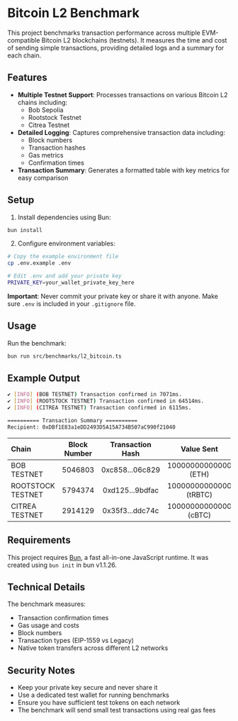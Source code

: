 # Bitcoin L2 Benchmark

This project benchmarks transaction performance across multiple EVM-compatible Bitcoin L2 blockchains (testnets). It measures the time and cost of sending simple transactions, providing detailed logs and a summary for each chain.

## Features

- **Multiple Testnet Support**: Processes transactions on various Bitcoin L2 chains including:
  - Bob Sepolia
  - Rootstock Testnet
  - Citrea Testnet
- **Detailed Logging**: Captures comprehensive transaction data including:
  - Block numbers
  - Transaction hashes
  - Gas metrics
  - Confirmation times
- **Transaction Summary**: Generates a formatted table with key metrics for easy comparison

## Setup

1. Install dependencies using Bun:
```bash
bun install
```

2. Configure environment variables:
```bash
# Copy the example environment file
cp .env.example .env

# Edit .env and add your private key
PRIVATE_KEY=your_wallet_private_key_here
```

**Important**: Never commit your private key or share it with anyone. Make sure `.env` is included in your `.gitignore` file.

## Usage

Run the benchmark:

```bash
bun run src/benchmarks/l2_bitcoin.ts
```

## Example Output

```bash
✔ [INFO] (BOB TESTNET) Transaction confirmed in 7071ms.
✔ [INFO] (ROOTSTOCK TESTNET) Transaction confirmed in 64514ms.
✔ [INFO] (CITREA TESTNET) Transaction confirmed in 6115ms.

========== Transaction Summary ==========
Recipient: 0xDBf1E83a1eDD2493D5A15A734B507aC990f21040
```

| Chain | Block Number | Transaction Hash | Value Sent | Gas Used | Gas Price | Transaction Cost | Time (ms) | Receipt Type |
|:---|:---:|:---:|:---:|:---:|:---:|:---:|---:|---:|
| BOB TESTNET | 5046803 | 0xc858...06c829 | 10000000000000 (ETH) | 21000 | 1000252 | 21005292000 (ETH) | 7071 | eip1559 |
| ROOTSTOCK TESTNET | 5794374 | 0xd125...9bdfac | 10000000000000 (tRBTC) | 21000 | 6432693 | 135086553000 (tRBTC) | 64514 | legacy |
| CITREA TESTNET | 2914129 | 0x35f3...ddc74c | 10000000000000 (cBTC) | 21000 | 1000000000 | 21000000000000 (cBTC) | 6115 | eip1559 |

## Requirements

This project requires [Bun](https://bun.sh), a fast all-in-one JavaScript runtime. It was created using `bun init` in bun v1.1.26.

## Technical Details

The benchmark measures:
- Transaction confirmation times
- Gas usage and costs
- Block numbers
- Transaction types (EIP-1559 vs Legacy)
- Native token transfers across different L2 networks

## Security Notes

- Keep your private key secure and never share it
- Use a dedicated test wallet for running benchmarks
- Ensure you have sufficient test tokens on each network
- The benchmark will send small test transactions using real gas fees